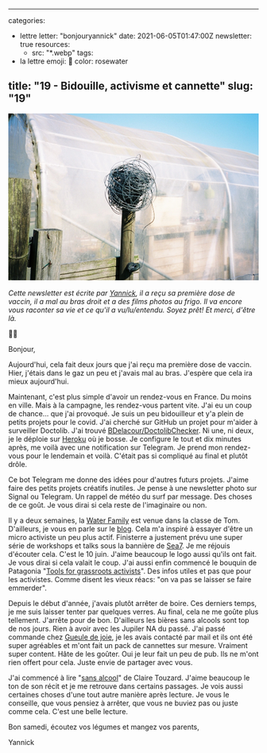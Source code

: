 
---
categories:
- lettre
letter: "bonjouryannick"
date: 2021-06-05T01:47:00Z
newsletter: true
resources:
  - src: "*.webp"
tags:
- la lettre
emoji: 💌
color: rosewater

title: "19 - Bidouille, activisme et cannette"
slug: "19"
---
![21x12-0416-9-3.jpeg](21x12-0416-9-3.webp)

_Cette newsletter est écrite par [Yannick](https://yannickschutz.com/now), il a reçu sa première dose de vaccin, il a mal au bras droit et a des films photos au frigo. Il va encore vous raconter sa vie et ce qu'il a vu/lu/entendu. Soyez prêt! Et merci, d'être là._

👋🏻

Bonjour,

Aujourd'hui, cela fait deux jours que j'ai reçu ma première dose de vaccin. Hier, j'étais dans le gaz un peu et j'avais mal au bras. J'espère que cela ira mieux aujourd'hui.

Maintenant, c'est plus simple d'avoir un rendez-vous en France. Du moins en ville. Mais à la campagne, les rendez-vous partent vite. J'ai eu un coup de chance... que j'ai provoqué. Je suis un peu bidouilleur et y'a plein de petits projets pour le covid. J'ai cherché sur GitHub un projet pour m'aider à surveiller Doctolib. J'ai trouvé [BDelacour/DoctolibChecker](https://github.com/BDelacour/DoctolibChecker). Ni une, ni deux, je le déploie sur [Heroku](https://heroku.com) où je bosse. Je configure le tout et dix minutes après, me voilà avec une notification sur Telegram. Je prend mon rendez-vous pour le lendemain et voilà. C'était pas si compliqué au final et plutôt drôle.

Ce bot Telegram me donne des idées pour d'autres futurs projets. J'aime faire des petits projets créatifs inutiles. Je pense à une newsletter photo sur Signal ou Telegram. Un rappel de météo du surf par message. Des choses de ce goût. Je vous dirai si cela reste de l'imaginaire ou non.

Il y a deux semaines, la [Water Family](https://waterfamily.org) est venue dans la classe de Tom. D'ailleurs, je vous en parle sur le [blog](/water-family). Cela m'a inspiré à essayer d'être un micro activiste un peu plus actif. Finisterre a justement prévu une super série de workshops et talks sous la bannière de [Sea7](https://sea7.finisterre.com). Je me réjouis d'écouter cela. C'est le 10 juin. J'aime beaucoup le logo aussi qu'ils ont fait. Je vous dirai si cela valait le coup. J'ai aussi enfin commencé le bouquin de Patagonia "[Tools for grassroots activists](https://www.patagonia.com/product/tools-for-grassroots-activists-paperback-book/BK740.html)". Des infos utiles et pas que pour les activistes. Comme disent les vieux réacs: "on va pas se laisser se faire emmerder".

Depuis le début d'année, j'avais plutôt arrêter de boire. Ces derniers temps, je me suis laisser tenter par quelques verres. Au final, cela ne me goûte plus tellement. J'arrête pour de bon. D'ailleurs les bières sans alcools sont top de nos jours. Rien à avoir avec les Jupiler NA du passé. J'ai passé commande chez [Gueule de joie](https://gueuledejoie.com), je les avais contacté par mail et ils ont été super agréables et m'ont fait un pack de cannettes sur mesure. Vraiment super content. Hâte de les goûter. Oui je leur fait un peu de pub. Ils ne m'ont rien offert pour cela. Juste envie de partager avec vous.

J'ai commencé à lire "[sans alcool](https://www.leslibraires.fr/livre/17913852-sans-alcool-le-jour-ou-j-ai-arrete-de-boire-claire-touzard-flammarion)" de Claire Touzard. J'aime beaucoup le ton de son récit et je me retrouve dans certains passages. Je vois aussi certaines choses d'une tout autre manière après lecture.  Je vous le conseille, que vous pensiez à arrêter, que vous ne buviez pas ou juste comme cela. C'est une belle lecture.

Bon samedi, écoutez vos légumes et mangez vos parents,

Yannick
